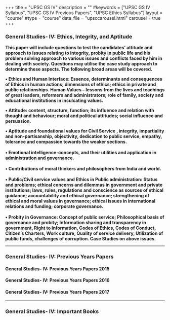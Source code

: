 +++
title = "UPSC GS IV"
description = ""
#keywords = ["UPSC GS IV Syllabus", "UPSC GS IV Previous Papers", "UPSC Ethics Syllabus"]
layout = "course"
#type = "course"
data_file = "upsccarousel.html"
carousel = true
+++


### General Studies- IV: Ethics, Integrity, and Aptitude  
>
**This paper will include questions to test the candidates’ attitude and approach to issues relating to integrity, probity in public life and his problem solving approach to various issues and conflicts faced by him in dealing with society. Questions may utilise the case study approach to determine these aspects. The following broad areas will be covered.**  

>
**•	Ethics and Human Interface: Essence, determinants and consequences of Ethics in human actions; dimensions of ethics; ethics in private and public relationships. Human Values – lessons from the lives and teachings of great leaders, reformers and administrators; role of family, society and educational institutions in inculcating values.**  
>
**•	Attitude: content, structure, function; its influence and relation with thought and behaviour; moral and political attitudes; social influence and persuasion.**  
>
**•	Aptitude and foundational values for Civil Service , integrity, impartiality and non-partisanship, objectivity, dedication to public service, empathy, tolerance and compassion towards the weaker sections.**  
</br> 
**•	Emotional intelligence-concepts, and their utilities and application in administration and governance.**  
</br>
**•	Contributions of moral thinkers and philosophers from India and world.**  
</br>
**•	Public/Civil service values and Ethics in Public administration: Status and problems; ethical concerns and dilemmas in government and private institutions; laws, rules, regulations and conscience as sources of ethical guidance; accountability and ethical governance; strengthening of ethical and moral values in governance; ethical issues in international relations and funding; corporate governance.**  
</br>
**•	Probity in Governance: Concept of public service; Philosophical basis of governance and probity; Information sharing and transparency in government, Right to Information, Codes of Ethics, Codes of Conduct, Citizen’s Charters, Work culture, Quality of service delivery, Utilization of public funds, challenges of corruption.
Case Studies on above issues.**  

___

### General Studies- IV: Previous Years Papers
>
#### General Studies- IV: Previous Years Papers 2015  
#### General Studies- IV: Previous Years Papers 2016  
#### General Studies- IV: Previous Years Papers 2017  

***

### General Studies- IV: Important Books